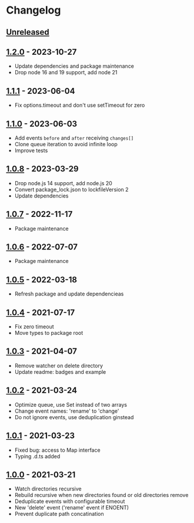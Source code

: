 # Changelog

## [Unreleased][unreleased]

## [1.2.0][] - 2023-10-27

- Update dependencies and package maintenance
- Drop node 16 and 19 support, add node 21

## [1.1.1][] - 2023-06-04

- Fix options.timeout and don't use setTimeout for zero

## [1.1.0][] - 2023-06-03

- Add events `before` and `after` receiving `changes[]`
- Clone queue iteration to avoid infinite loop
- Improve tests

## [1.0.8][] - 2023-03-29

- Drop node.js 14 support, add node.js 20
- Convert package_lock.json to lockfileVersion 2
- Update dependencies

## [1.0.7][] - 2022-11-17

- Package maintenance

## [1.0.6][] - 2022-07-07

- Package maintenance

## [1.0.5][] - 2022-03-18

- Refresh package and update dependencieas

## [1.0.4][] - 2021-07-17

- Fix zero timeout
- Move types to package root

## [1.0.3][] - 2021-04-07

- Remove watcher on delete directory
- Update readme: badges and example

## [1.0.2][] - 2021-03-24

- Optimize queue, use Set instead of two arrays
- Change event names: 'rename' to 'change'
- Do not ignore events, use deduplication ginstead

## [1.0.1][] - 2021-03-23

- Fixed bug: access to Map interface
- Typing .d.ts added

## [1.0.0][] - 2021-03-21

- Watch directories recursive
- Rebuild recursive when new directories found or old directories remove
- Deduplicate events with configurable timeout
- New 'delete' event ('rename' event if ENOENT)
- Prevent duplicate path concatination

[unreleased]: https://github.com/metarhia/metawatch/compare/v1.2.0...HEAD
[1.2.0]: https://github.com/metarhia/metawatch/compare/v1.1.1...v1.2.0
[1.1.1]: https://github.com/metarhia/metawatch/compare/v1.1.0...v1.1.1
[1.1.0]: https://github.com/metarhia/metawatch/compare/v1.0.8...v1.1.0
[1.0.8]: https://github.com/metarhia/metawatch/compare/v1.0.7...v1.0.8
[1.0.7]: https://github.com/metarhia/metawatch/compare/v1.0.6...v1.0.7
[1.0.6]: https://github.com/metarhia/metawatch/compare/v1.0.5...v1.0.6
[1.0.5]: https://github.com/metarhia/metawatch/compare/v1.0.4...v1.0.5
[1.0.4]: https://github.com/metarhia/metawatch/compare/v1.0.3...v1.0.4
[1.0.3]: https://github.com/metarhia/metawatch/compare/v1.0.2...v1.0.3
[1.0.2]: https://github.com/metarhia/metawatch/compare/v1.0.1...v1.0.2
[1.0.1]: https://github.com/metarhia/metawatch/compare/v1.0.0...v1.0.1
[1.0.0]: https://github.com/metarhia/metawatch/releases/tag/v1.0.0
